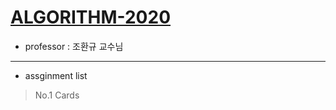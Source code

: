 # [ALGORITHM-2020](http://topaz.cs.pusan.ac.kr/~algo2020/)
- professor : 조환규 교수님
----
- assginment list   
> No.1 Cards

